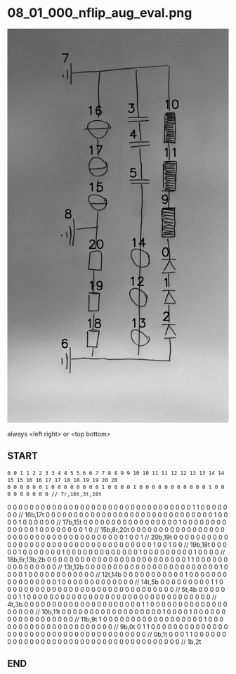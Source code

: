
# 08_01_000_nflip_aug_eval.png
![img](08_01_000_nflip_aug_eval_idxs.png)

always \<left right> or \<top bottom>

## START

	0 0 1 1 2 2 3 3 4 4 5 5 6 6 7 7 8 8 9 9 10 10 11 11 12 12 13 13 14 14 15 15 16 16 17 17 18 18 19 19 20 20
	0 0 0 0 0 0 1 0 0 0 0 0 0 0 0 1 0 0 0 0 1 0 0 0 0 0 0 0 0 0 0 0 1 0 0 0 0 0 0 0 0 0 // 7r,16t,3t,10t
0 0 0 0 0 0 0 0 0 0 0 0 0 0 0 0 0 0 0 0 0 0 0 0 0 0 0 0 0 0 0 0 0 1 1 0 0 0 0 0 0 0 // 16b,17t
0 0 0 0 0 0 0 0 0 0 0 0 0 0 0 0 0 0 0 0 0 0 0 0 0 0 0 0 0 0 1 0 0 0 0 1 0 0 0 0 0 0 // 17b,15t
0 0 0 0 0 0 0 0 0 0 0 0 0 0 0 0 0 1 0 0 0 0 0 0 0 0 0 0 0 0 0 1 0 0 0 0 0 0 0 0 1 0 // 15b,8r,20t
0 0 0 0 0 0 0 0 0 0 0 0 0 0 0 0 0 0 0 0 0 0 0 0 0 0 0 0 0 0 0 0 0 0 0 0 0 0 1 0 0 1 // 20b,19t
0 0 0 0 0 0 0 0 0 0 0 0 0 0 0 0 0 0 0 0 0 0 0 0 0 0 0 0 0 0 0 0 0 0 0 0 1 0 0 1 0 0 // 19b,18t
0 0 0 0 0 1 0 0 0 0 0 0 0 1 0 0 0 0 0 0 0 0 0 0 0 0 0 1 0 0 0 0 0 0 0 0 0 1 0 0 0 0 // 18b,6r,13b,2b
0 0 0 0 0 0 0 0 0 0 0 0 0 0 0 0 0 0 0 0 0 0 0 0 0 1 1 0 0 0 0 0 0 0 0 0 0 0 0 0 0 0 // 13t,12b
0 0 0 0 0 0 0 0 0 0 0 0 0 0 0 0 0 0 0 0 0 0 0 0 1 0 0 0 0 1 0 0 0 0 0 0 0 0 0 0 0 0 // 12t,14b
0 0 0 0 0 0 0 0 0 0 0 1 0 0 0 0 0 0 0 0 0 0 0 0 0 0 0 0 1 0 0 0 0 0 0 0 0 0 0 0 0 0 // 14t,5b
0 0 0 0 0 0 0 0 0 1 1 0 0 0 0 0 0 0 0 0 0 0 0 0 0 0 0 0 0 0 0 0 0 0 0 0 0 0 0 0 0 0 // 5t,4b
0 0 0 0 0 0 0 1 1 0 0 0 0 0 0 0 0 0 0 0 0 0 0 0 0 0 0 0 0 0 0 0 0 0 0 0 0 0 0 0 0 0 // 4t,3b
0 0 0 0 0 0 0 0 0 0 0 0 0 0 0 0 0 0 0 0 0 1 1 0 0 0 0 0 0 0 0 0 0 0 0 0 0 0 0 0 0 0 // 10b,11t
0 0 0 0 0 0 0 0 0 0 0 0 0 0 0 0 0 0 1 0 0 0 0 1 0 0 0 0 0 0 0 0 0 0 0 0 0 0 0 0 0 0 // 11b,9t
1 0 0 0 0 0 0 0 0 0 0 0 0 0 0 0 0 0 0 1 0 0 0 0 0 0 0 0 0 0 0 0 0 0 0 0 0 0 0 0 0 0 // 9b,0t
0 1 1 0 0 0 0 0 0 0 0 0 0 0 0 0 0 0 0 0 0 0 0 0 0 0 0 0 0 0 0 0 0 0 0 0 0 0 0 0 0 0 // 0b,1t
0 0 0 1 1 0 0 0 0 0 0 0 0 0 0 0 0 0 0 0 0 0 0 0 0 0 0 0 0 0 0 0 0 0 0 0 0 0 0 0 0 0 // 1b,2t

## END

            